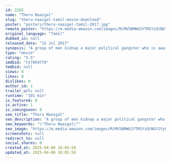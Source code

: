 ```yaml
---
id: 2265
name: "Theru Naaigal"
slug: "theru-naaigal-tamil-movie-download"
poster: "posters/theru-naaigal-tamil-2017.jpg"
remote_poster: "https://m.media-amazon.com/images/M/MV5BMWU1YTM1YzQtNGY2Yy00ZGE5LThiYWUtODAyYTczZmI3MzczXkEyXkFqcGdeQXVyMzYxOTQ3MDg@._V1_SX300.jpg"
original_language: "Tamil"
dubbed_in: null
released_date: "15 Jul 2017"
synopsis: "A group of men kidnap a major political gangster who is awaiting the results of the election."
type: "movie"
rating: "5.5"
imdbid: "tt7059770"
tmdbid: null
views: 0
likes: 0
dislikes: 0
author_id: 1
trailer_url: null
runtime: "101 min"
is_featured: 0
is_active: 1
is_comingsoon: 0
seo_title: "Theru Naaigal"
seo_description: "A group of men kidnap a major political gangster who is awaiting the results of the election."
seo_keywords: "\"Theru Naaigal\""
seo_image: "https://m.media-amazon.com/images/M/MV5BMWU1YTM1YzQtNGY2Yy00ZGE5LThiYWUtODAyYTczZmI3MzczXkEyXkFqcGdeQXVyMzYxOTQ3MDg@._V1_SX300.jpg"
screenshots: null
redirect_to: null
social_shares: 0
created_at: 2025-04-08 16:05:59
updated_at: 2025-04-08 16:05:59
---
```


